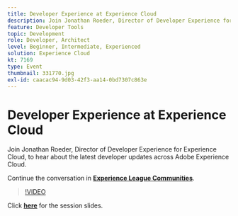 ```yaml
---
title: Developer Experience at Experience Cloud
description: Join Jonathan Roeder, Director of Developer Experience for Experience Cloud, to hear about the latest developer updates across Adobe Experience Cloud. This session was delivered as part of Adobe Developers Live Content event.
feature: Developer Tools
topic: Development
role: Developer, Architect
level: Beginner, Intermediate, Experienced
solution: Experience Cloud
kt: 7169
type: Event
thumbnail: 331770.jpg
exl-id: caacac94-9d03-42f3-aa14-0bd7307c863e
---
```

# Developer Experience at Experience Cloud

Join Jonathan Roeder, Director of Developer Experience for Experience Cloud, to hear about the latest developer updates across Adobe Experience Cloud.

Continue the conversation in **[Experience League Communities](https://adobe.ly/36Yd3v6)**.

>[!VIDEO](https://video.tv.adobe.com/v/331770/?quality=12&learn=on&hidetitle=true)

Click **[here](/help/adobe-developers-live/assets/developer-experience.pdf)** for the session slides.
